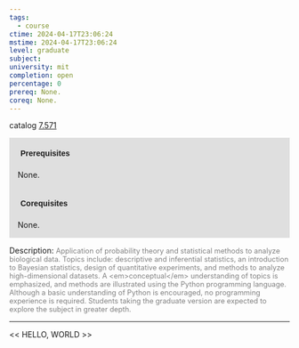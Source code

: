 ```yaml
---
tags:
  - course
ctime: 2024-04-17T23:06:24
mstime: 2024-04-17T23:06:24
level: graduate
subject: 
university: mit
completion: open
percentage: 0
prereq: None.
coreq: None.
---
```


catalog [7.571](http://student.mit.edu/catalog/m7a.html#7.571)

<span style="display: block; padding: 15px; background-color: rgb(100, 100, 100, 0.2);"><font id="m_prereq3651_0" style="display: block; font-family: Arial, sans-serif; font-weight: bold; padding: 5px">Prerequisites</font><br><span id="prereq3651_0">None.</span></span>
<span style="display: block; padding: 15px; background-color: rgb(100, 100, 100, 0.2);"><font id="m_coreq3651_0" style="display: block; font-family: Arial, sans-serif; font-weight: bold; padding: 5px">Corequisites</font><br><span id="coreq3651_0">None.</span></span>

<font style="">Description:</font>
<font style="color: grey; font-size: 0.8rem;">Application of probability theory and statistical methods to analyze biological data. Topics include: descriptive and inferential statistics, an introduction to Bayesian statistics, design of quantitative experiments, and methods to analyze high-dimensional datasets. A &lt;em&gt;conceptual&lt;/em&gt; understanding of topics is emphasized, and methods are illustrated using the Python programming language. Although a basic understanding of Python is encouraged, no programming experience is required. Students taking the graduate version are expected to explore the subject in greater depth.</font>



---

<< HELLO, WORLD >>
